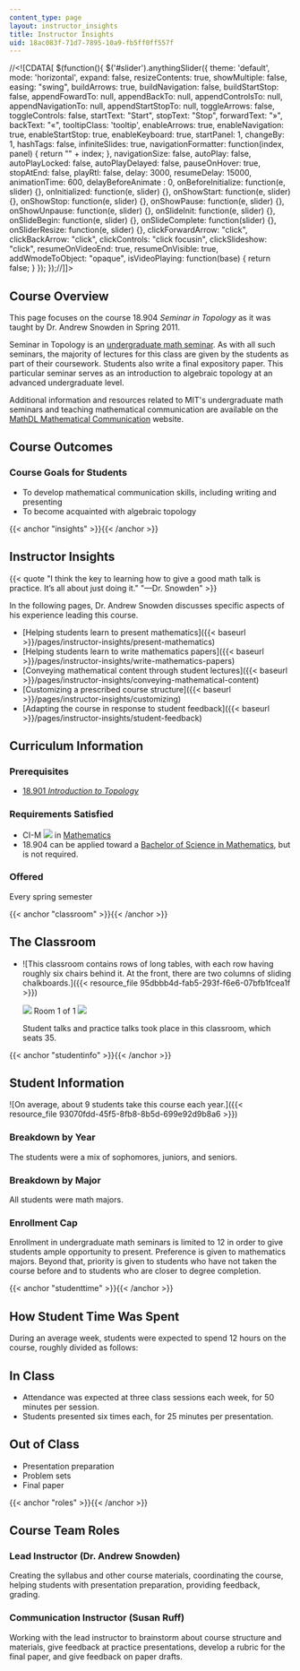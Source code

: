 ```yaml
---
content_type: page
layout: instructor_insights
title: Instructor Insights
uid: 18ac083f-71d7-7895-10a9-fb5ff0ff557f
---
```


//\<!\[CDATA\[ $(function(){ $('#slider').anythingSlider({ theme: 'default', mode: 'horizontal', expand: false, resizeContents: true, showMultiple: false, easing: "swing", buildArrows: true, buildNavigation: false, buildStartStop: false, appendFowardTo: null, appendBackTo: null, appendControlsTo: null, appendNavigationTo: null, appendStartStopTo: null, toggleArrows: false, toggleControls: false, startText: "Start", stopText: "Stop", forwardText: "&raquo;", backText: "&laquo;", tooltipClass: 'tooltip', enableArrows: true, enableNavigation: true, enableStartStop: true, enableKeyboard: true, startPanel: 1, changeBy: 1, hashTags: false, infiniteSlides: true, navigationFormatter: function(index, panel) { return "" + index; }, navigationSize: false, autoPlay: false, autoPlayLocked: false, autoPlayDelayed: false, pauseOnHover: true, stopAtEnd: false, playRtl: false, delay: 3000, resumeDelay: 15000, animationTime: 600, delayBeforeAnimate : 0, onBeforeInitialize: function(e, slider) {}, onInitialized: function(e, slider) {}, onShowStart: function(e, slider) {}, onShowStop: function(e, slider) {}, onShowPause: function(e, slider) {}, onShowUnpause: function(e, slider) {}, onSlideInit: function(e, slider) {}, onSlideBegin: function(e, slider) {}, onSlideComplete: function(slider) {}, onSliderResize: function(e, slider) {}, clickForwardArrow: "click", clickBackArrow: "click", clickControls: "click focusin", clickSlideshow: "click", resumeOnVideoEnd: true, resumeOnVisible: true, addWmodeToObject: "opaque", isVideoPlaying: function(base) { return false; } }); });//\]\]>

Course Overview
---------------

This page focuses on the course 18.904 _Seminar in Topology_ as it was taught by Dr. Andrew Snowden in Spring 2011.

Seminar in Topology is an [undergraduate math seminar](http://mathcomm.org/courses/course-structure/). As with all such seminars, the majority of lectures for this class are given by the students as part of their coursework. Students also write a final expository paper. This particular seminar serves as an introduction to algebraic topology at an advanced undergraduate level.

Additional information and resources related to MIT's undergraduate math seminars and teaching mathematical communication are available on the [MathDL Mathematical Communication](http://mathcomm.org/) website.

Course Outcomes
---------------

### Course Goals for Students

*   To develop mathematical communication skills, including writing and presenting
*   To become acquainted with algebraic topology

{{< anchor "insights" >}}{{< /anchor >}}

Instructor Insights
-------------------

{{< quote "I think the key to learning how to give a good math talk is practice. It’s all about just doing it." "—Dr. Snowden" >}}

In the following pages, Dr. Andrew Snowden discusses specific aspects of his experience leading this course.

*   [Helping students learn to present mathematics]({{< baseurl >}}/pages/instructor-insights/present-mathematics)
*   [Helping students learn to write mathematics papers]({{< baseurl >}}/pages/instructor-insights/write-mathematics-papers)
*   [Conveying mathematical content through student lectures]({{< baseurl >}}/pages/instructor-insights/conveying-mathematical-content)
*   [Customizing a prescribed course structure]({{< baseurl >}}/pages/instructor-insights/customizing)
*   [Adapting the course in response to student feedback]({{< baseurl >}}/pages/instructor-insights/student-feedback)

Curriculum Information
----------------------

### Prerequisites

*   [18.901 _Introduction to Topology_](/courses/18-901-introduction-to-topology-fall-2004/)

### Requirements Satisfied

*   CI-M ![](/images/educator/icon-question-cim.png) in [Mathematics](http://web.mit.edu/commreq/cim/course18.html)
*   18.904 can be applied toward a [Bachelor of Science in Mathematics](http://catalog.mit.edu/degree-charts/mathematics-course-18/), but is not required.

### Offered

Every spring semester

{{< anchor "classroom" >}}{{< /anchor >}}

The Classroom
-------------

*   ![This classroom contains rows of long tables, with each row having roughly six chairs behind it. At the front, there are two columns of sliding chalkboards.]({{< resource_file 95dbbb4d-fab5-293f-f6e6-07bfb1fcea1f >}})
    
    ![](/images/educator/classroom_prev_dim.png) Room 1 of 1 ![](/images/educator/classroom_next_dim.png)
    
      
    
    Student talks and practice talks took place in this classroom, which seats 35.
    

{{< anchor "studentinfo" >}}{{< /anchor >}}

Student Information
-------------------

![On average, about 9 students take this course each year.]({{< resource_file 93070fdd-45f5-8fb8-8b5d-699e92d9b8a6 >}})

### Breakdown by Year

The students were a mix of sophomores, juniors, and seniors.

### Breakdown by Major

All students were math majors.

### Enrollment Cap

Enrollment in undergraduate math seminars is limited to 12 in order to give students ample opportunity to present. Preference is given to mathematics majors. Beyond that, priority is given to students who have not taken the course before and to students who are closer to degree completion.

{{< anchor "studenttime" >}}{{< /anchor >}}

How Student Time Was Spent
--------------------------

During an average week, students were expected to spend 12 hours on the course, roughly divided as follows:

In Class
--------

*   Attendance was expected at three class sessions each week, for 50 minutes per session.
*   Students presented six times each, for 25 minutes per presentation.

Out of Class
------------

*   Presentation preparation
*   Problem sets
*   Final paper

{{< anchor "roles" >}}{{< /anchor >}}

Course Team Roles
-----------------

### Lead Instructor (Dr. Andrew Snowden)

Creating the syllabus and other course materials, coordinating the course, helping students with presentation preparation, providing feedback, grading.

### Communication Instructor (Susan Ruff)

Working with the lead instructor to brainstorm about course structure and materials, give feedback at practice presentations, develop a rubric for the final paper, and give feedback on paper drafts.